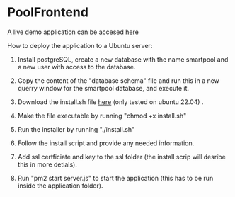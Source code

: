 # PoolFrontend
A live demo application can be accesed <a href="https://smartpool.no">here</a>


How to deploy the application to a Ubuntu server:
1. Install postgreSQL, create a new database with the name smartpool and a new user with access to the database.

2. Copy the content of the "database schema" file and run this in a new querry window for the smartpool database, and execute it.

3. Download the install.sh file <a href="https://github.com/SanderBlom/PoolFrontend/releases">here</a> (only tested on ubuntu 22.04) .

4. Make the file executable by running "chmod +x install.sh"

5. Run the installer by running "./install.sh"

6. Follow the install script and provide any needed information.

7. Add ssl certficiate and key to the ssl folder (the install scrip will desribe this in more detials). 

8. Run "pm2 start server.js" to start the application (this has to be run inside the application folder).

